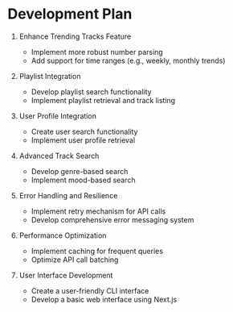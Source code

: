 # Development Plan

1. Enhance Trending Tracks Feature
   - Implement more robust number parsing
   - Add support for time ranges (e.g., weekly, monthly trends)

2. Playlist Integration
   - Develop playlist search functionality
   - Implement playlist retrieval and track listing

3. User Profile Integration
   - Create user search functionality
   - Implement user profile retrieval

4. Advanced Track Search
   - Develop genre-based search
   - Implement mood-based search

5. Error Handling and Resilience
   - Implement retry mechanism for API calls
   - Develop comprehensive error messaging system

6. Performance Optimization
   - Implement caching for frequent queries
   - Optimize API call batching

7. User Interface Development
   - Create a user-friendly CLI interface
   - Develop a basic web interface using Next.js